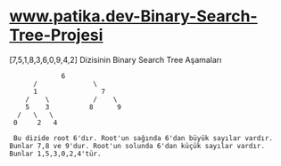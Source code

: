 # www.patika.dev-Binary-Search-Tree-Projesi

[7,5,1,8,3,6,0,9,4,2] Dizisinin Binary Search Tree Aşamaları

                 6
          /              \
          1                7
        /    \           /    \ 
        5    3          8      9
      /   \   \
     0     2   4
     
     Bu dizide root 6'dır. Root'un sağında 6'dan büyük sayılar vardır. Bunlar 7,8 ve 9'dur. Root'un solunda 6'dan küçük sayılar vardır. Bunlar 1,5,3,0,2,4'tür.
